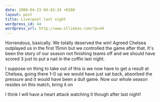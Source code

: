 ```yaml
--- 
date: 2008-04-23 04:43:34 +0100
layout: post
title: Liverpool last night
wordpress_id: 44
wordpress_url: http://www.olliekav.com/?p=44
---
```


Horrendous, basically. We totally deserved the win! Agreed Chelsea outplayed us in the first 15min but we controlled the game after that. It's been the story of our season not finishing teams off and we should have scored 3 just to put a nail in the coffin last night. 

I suppose on thing to take out of this is we now have to get a result at Chelsea, going there 1-0 up we would have just sat back, absorbed the pressure and it would have been a dull game. Now our whole season resides on this match, bring it on

I think I will have a heart attack watching it though after last night!
